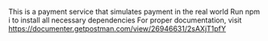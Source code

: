 This is a payment service that simulates payment in the real world
Run npm i to install all necessary dependencies 
For proper documentation, visit https://documenter.getpostman.com/view/26946631/2sAXjT1pfY
